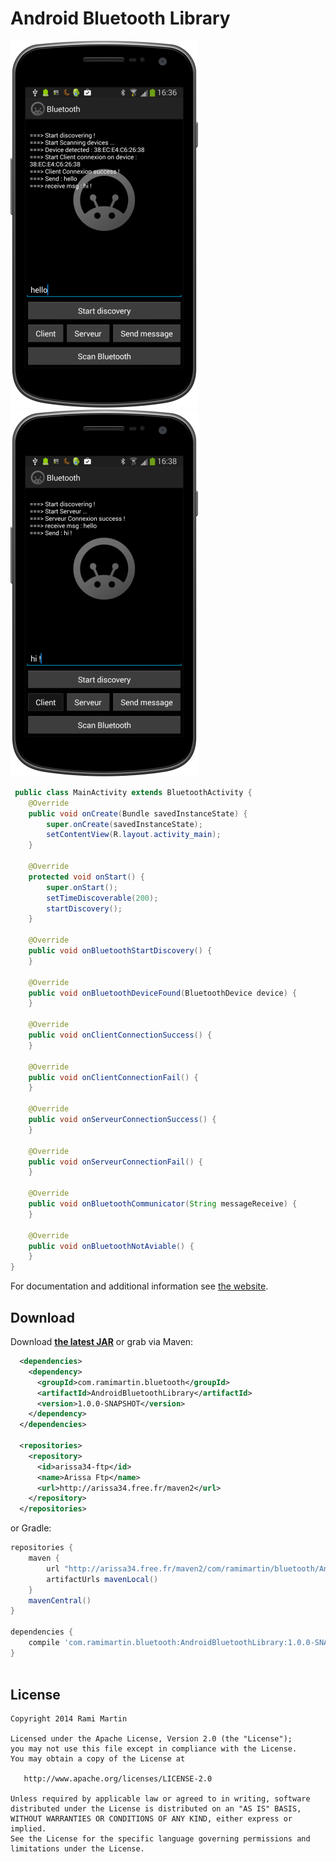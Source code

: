 Android Bluetooth Library
=====================

![ScreenShot](img/nexus_client.png)![ScreenShot](img/nexus_server.png)


```java
 public class MainActivity extends BluetoothActivity {
    @Override
    public void onCreate(Bundle savedInstanceState) {
        super.onCreate(savedInstanceState);
        setContentView(R.layout.activity_main);
    }

    @Override
    protected void onStart() {
        super.onStart();
        setTimeDiscoverable(200);
        startDiscovery();
    }

    @Override
    public void onBluetoothStartDiscovery() {
    }

    @Override
    public void onBluetoothDeviceFound(BluetoothDevice device) {
    }

    @Override
    public void onClientConnectionSuccess() {
    }

    @Override
    public void onClientConnectionFail() {
    }

    @Override
    public void onServeurConnectionSuccess() {
    }

    @Override
    public void onServeurConnectionFail() {
    }

    @Override
    public void onBluetoothCommunicator(String messageReceive) {
    }

    @Override
    public void onBluetoothNotAviable() {
    }
}
```

For documentation and additional information see [the website][1].

Download
--------
Download __[the latest JAR][2]__  or grab via Maven:
```xml
  <dependencies>
    <dependency>
      <groupId>com.ramimartin.bluetooth</groupId>
      <artifactId>AndroidBluetoothLibrary</artifactId>
      <version>1.0.0-SNAPSHOT</version>
    </dependency>
  </dependencies>

  <repositories>
    <repository>
      <id>arissa34-ftp</id>
      <name>Arissa Ftp</name>
      <url>http://arissa34.free.fr/maven2</url>
    </repository>
  </repositories>
```
or Gradle:
```groovy
repositories {
    maven {
        url "http://arissa34.free.fr/maven2/com/ramimartin/bluetooth/AndroidBluetoothLibrary/"
        artifactUrls mavenLocal()
    }
    mavenCentral()
}

dependencies {
    compile 'com.ramimartin.bluetooth:AndroidBluetoothLibrary:1.0.0-SNAPSHOT'
}
    
```
License
-------

    Copyright 2014 Rami Martin

    Licensed under the Apache License, Version 2.0 (the "License");
    you may not use this file except in compliance with the License.
    You may obtain a copy of the License at

       http://www.apache.org/licenses/LICENSE-2.0

    Unless required by applicable law or agreed to in writing, software
    distributed under the License is distributed on an "AS IS" BASIS,
    WITHOUT WARRANTIES OR CONDITIONS OF ANY KIND, either express or implied.
    See the License for the specific language governing permissions and
    limitations under the License.
    
[1]: http://arissa34.github.io/Android-Bluetooth-Library/
[2]: http://arissa34.free.fr/maven2/com/ramimartin/bluetooth/AndroidBluetoothLibrary/1.0.0-SNAPSHOT/AndroidBluetoothLibrary-1.0.0-SNAPSHOT.jar
